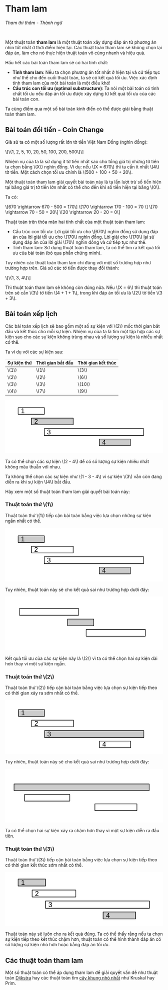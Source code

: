 # Tham lam

*Tham thì thâm - Thành ngữ*

<br>

Một thuật toán **tham lam** là một thuật toán xây dựng đáp án từ phương án nhìn tốt nhất ở thời điểm hiện tại. Các thuật toán tham lam sẽ không chọn lại đáp án, làm cho nó thực hiện thuật toán vô cùng nhanh và hiệu quả.

Hầu hết các bài toán tham lam sẽ có hai tính chất:

- **Tính tham lam**: Nếu ta chọn phương án tốt nhất ở hiện tại và cứ tiếp tục như thế cho đến cuối thuật toán, ta sẽ có kết quả tối ưu. Việc xác định tính tham lam của một bài toán là một điều khó! 
- **Cấu trúc con tối ưu (optimal substructure)**: Ta nói một bài toán có tính chất tối ưu nếu đáp án tối ưu được xây dựng từ kết quả tối ưu của các bài toán con.

Ta cùng điểm qua một số bài toán kinh điển có thể được giải bằng thuật toán tham lam.

## Bài toán đổi tiền - Coin Change

Giả sử ta có một số lượng rất lớn tờ tiền Việt Nam Đồng (nghìn đồng): 

\\[\\{1, 2, 5, 10, 20, 50, 100, 200, 500\\}\\]

Nhiệm vụ của ta là sử dụng ít tờ tiền nhất sao cho tổng giá trị những tờ tiền ta chọn bằng \\(X\\) nghìn đồng. Ví dụ: nếu \\(X = 670\\) thì ta cần ít nhất \\(4\\) tờ tiền. Một cách chọn tối ưu chính là \\(500 + 100 + 50 + 20\\).

Một thuật toán tham lam giải quyết bài toán này là ta lần lượt trừ số tiền hiện tại bằng giá trị tờ tiền lớn nhất có thể cho đến khi số tiền hiện tại bằng \\(0\\).

Ta có:

\\[670 \rightarrow 670 - 500 = 170\\]
\\[170 \rightarrow 170 - 100 = 70 \\]
\\[70 \rightarrow 70 - 50 = 20\\]
\\[20 \rightarrow 20 - 20 = 0\\]

Thuật toán trên thỏa mãn hai tính chất của một thuật toán tham lam:

- Cấu trúc con tối ưu: Lời giải tối ưu cho \\(670\\) nghìn đồng sử dụng đáp án của lời giải tối ưu cho \\(170\\) nghìn đồng. Lời giải cho \\(170\\) lại sử dụng đáp án của lời giải \\(70\\) nghìn đồng và cứ tiếp tục như thế.
- Tính tham lam: Sử dụng thuật toán tham lam, ta có thể tìm ra kết quả tối ưu của bài toán (bỏ qua phần chứng minh).

Tuy nhiên các thuật toán tham lam chỉ đúng với một số trường hợp như trường hợp trên. Giả sử các tờ tiền được thay đổi thành:

\\[\\{1, 3, 4\\}\\]

Thì thuật toán tham lam sẽ không còn đúng nữa. Nếu \\(X = 6\\) thì thuật toán trên sẽ cần \\(3\\) tờ tiền \\(4 + 1 + 1\\), trong khi đáp án tối ưu là \\(2\\) tờ tiền \\(3 + 3\\).

## Bài toán xếp lịch

Các bài toán xếp lịch sẽ bao gồm một số sự kiện với \\(2\\) mốc thời gian bắt đầu và kết thúc cho mỗi sự kiện. Nhiệm vụ của ta là tìm một tập hợp các sự kiện sao cho các sự kiện không trùng nhau và số lượng sự kiện là nhiều nhất có thể.

Ta ví dụ với các sự kiện sau:

|Sự kiện thứ|Thời gian bắt đầu|Thời gian kết thúc|
|---|---|---|
|\\(1\\)|\\(1\\)|\\(3\\)|
|\\(2\\)|\\(2\\)|\\(6\\)|
|\\(3\\)|\\(3\\)|\\(10\\)|
|\\(4\\)|\\(7\\)|\\(9\\)|

<center>
<img src="../images/schedule.png" alt="Xếp lịch"/>
</center>

Ta có thể chọn các sự kiện \\(2 - 4\\) để có số lượng sự kiện nhiều nhất không mâu thuẫn với nhau.

Ta không thể chọn các sự kiện như \\(1 - 3 - 4\\) vì sự kiện \\(3\\) vẫn còn đang diễn ra khi sự kiện \\(4\\) bắt đầu.

Hãy xem một số thuật toán tham lam giải quyết bài toán này:

### Thuật toán thứ \\(1\\)

Thuật toán thứ \\(1\\) tiếp cận bài toán bằng việc lựa chọn những sự kiện ngắn nhất có thể.

<center>
<img src="../images/schedule_1.png" alt="Thuật toán 1"/>
</center>

Tuy nhiên, thuật toán này sẽ cho kết quả sai như trường hợp dưới đây:

<center>
<img src="../images/schedule_1_counterexample.png" alt="Thuật toán 1"/>
</center>

Kết quả tối ưu của các sự kiện này là \\(2\\) vì ta có thể chọn hai sự kiện dài hơn thay vì một sự kiện ngắn.

### Thuật toán thứ \\(2\\)

Thuật toán thứ \\(2\\) tiếp cận bài toán bằng việc lựa chọn sự kiện tiếp theo có thời gian xảy ra sớm nhất có thể.

<center>
<img src="../images/schedule_2.png" alt="Thuật toán 2"/>
</center>

Tuy nhiên, thuật toán này sẽ cho kết quả sai như trường hợp dưới đây:

<center>
<img src="../images/schedule_2_counterexample.png" alt="Thuật toán 2"/>
</center>

Ta có thể chọn hai sự kiện xảy ra chậm hơn thay vì một sự kiện diễn ra đầu tiên.

### Thuật toán thứ \\(3\\)

Thuật toán thứ \\(3\\) tiếp cận bài toán bằng việc lựa chọn sự kiện tiếp theo có thời gian kết thúc sớm nhất có thể.

<center>
<img src="../images/schedule_3.png" alt="Thuật toán 3"/>
</center>

Thuật toán này sẽ luôn cho ra kết quả đúng. Ta có thể thấy rằng nếu ta chọn sự kiện tiếp theo kết thúc chậm hơn, thuật toán có thể hình thành đáp án có số lượng sự kiện nhỏ hơn hoặc bằng đáp án tối ưu.

## Các thuật toán tham lam

Một số thuật toán có thể áp dụng tham lam để giải quyết vấn đề như thuật toán [Dijkstra](../graph-theory/dijkstra.md) hay các thuật toán tìm [cây khung nhỏ nhất](../graph-theory/mst.md) như Kruskal hay Prim.